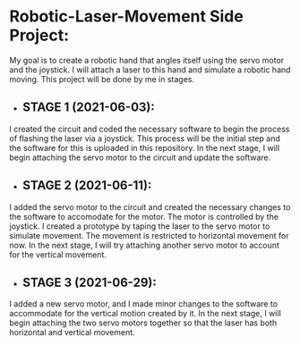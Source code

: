 # Robotic-Laser-Movement Side Project:

                                                                         
My goal is to create a robotic hand that angles itself using the servo motor and the joystick. I will attach a laser to this hand and simulate a robotic hand moving. This project will be done by me in stages. 

- ## **STAGE 1 (2021-06-03):**
I created the circuit and coded the necessary software to begin the process of flashing the laser via a joystick. This process will be the initial step and the software for this is uploaded in this repository. In the next stage, I will begin attaching the servo motor to the circuit and update the software.

- ## **STAGE 2 (2021-06-11):**
I added the servo motor to the circuit and created the necessary changes to the software to accomodate for the motor. The motor is controlled by the joystick. I created a prototype by taping the laser to the servo motor to simulate movement. The movement is restricted to horizontal movement for now. In the next stage, I will try attaching another servo motor to account for the vertical movement.

- ## **STAGE 3 (2021-06-29):**
I added a new servo motor, and I made minor changes to the software to accommodate for the vertical motion created by it. In the next stage, I will begin attaching the two servo motors together so that the laser has both horizontal and vertical movement.
